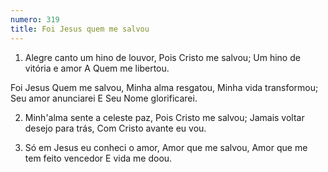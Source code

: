 ```yaml
---
numero: 319
title: Foi Jesus quem me salvou
---
```

1. Alegre canto um hino de louvor,
Pois Cristo me salvou;
Um hino de vitória e amor
A Quem me libertou.

Foi Jesus Quem me salvou,
Minha alma resgatou,
Minha vida transformou;
Seu amor anunciarei
E Seu Nome glorificarei.

2. Minh'alma sente a celeste paz,
Pois Cristo me salvou;
Jamais voltar desejo para trás,
Com Cristo avante eu vou.

3. Só em Jesus eu conheci o amor,
Amor que me salvou,
Amor que me tem feito vencedor
E vida me doou.
